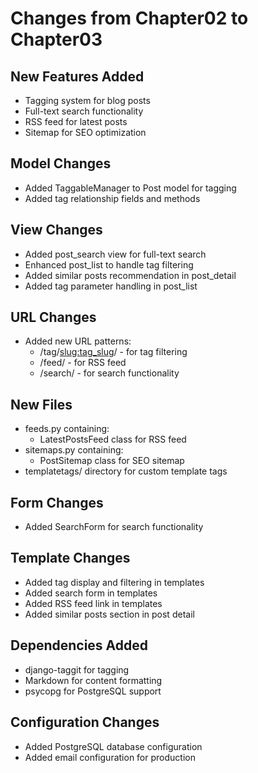 # Changes from Chapter02 to Chapter03

## New Features Added
- Tagging system for blog posts
- Full-text search functionality
- RSS feed for latest posts
- Sitemap for SEO optimization

## Model Changes
- Added TaggableManager to Post model for tagging
- Added tag relationship fields and methods

## View Changes
- Added post_search view for full-text search
- Enhanced post_list to handle tag filtering
- Added similar posts recommendation in post_detail
- Added tag parameter handling in post_list

## URL Changes
- Added new URL patterns:
  * /tag/<slug:tag_slug>/ - for tag filtering
  * /feed/ - for RSS feed
  * /search/ - for search functionality

## New Files
- feeds.py containing:
  * LatestPostsFeed class for RSS feed
- sitemaps.py containing:
  * PostSitemap class for SEO sitemap
- templatetags/ directory for custom template tags

## Form Changes
- Added SearchForm for search functionality

## Template Changes
- Added tag display and filtering in templates
- Added search form in templates
- Added RSS feed link in templates
- Added similar posts section in post detail

## Dependencies Added
- django-taggit for tagging
- Markdown for content formatting
- psycopg for PostgreSQL support

## Configuration Changes
- Added PostgreSQL database configuration
- Added email configuration for production
